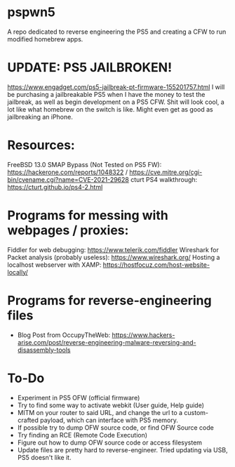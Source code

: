 # pspwn5
A repo dedicated to reverse engineering the PS5 and creating a CFW to run modified homebrew apps.

# UPDATE: PS5 JAILBROKEN!
https://www.engadget.com/ps5-jailbreak-pt-firmware-155201757.html
I will be purchasing a jailbreakable PS5 when I have the money to test the jailbreak, as well as begin development on a PS5 CFW. Shit will look cool, a lot like what homebrew on the switch is like. Might even get as good as jailbreaking an iPhone.

# Resources:
FreeBSD 13.0 SMAP Bypass (Not Tested on PS5 FW): https://hackerone.com/reports/1048322 / https://cve.mitre.org/cgi-bin/cvename.cgi?name=CVE-2021-29628
cturt PS4 walkthrough: https://cturt.github.io/ps4-2.html

# Programs for messing with webpages / proxies:
Fiddler for web debugging: https://www.telerik.com/fiddler
Wireshark for Packet analysis (probably useless): https://www.wireshark.org/
Hosting a localhost webserver with XAMP: https://hostfocuz.com/host-website-locally/

# Programs for reverse-engineering files
- Blog Post from OccupyTheWeb: https://www.hackers-arise.com/post/reverse-engineering-malware-reversing-and-disassembly-tools

# To-Do
- Experiment in PS5 OFW (official firmware)
- Try to find some way to activate webkit (User guide, Help guide)
- MITM on your router to said URL, and change the url to a custom-crafted payload, which can interface with PS5 memory.
- If possible try to dump OFW source code, or find OFW Source code
- Try finding an RCE (Remote Code Execution)
- Figure out how to dump OFW source code or access filesystem
- Update files are pretty hard to reverse-engineer. Tried updating via USB, PS5 doesn't like it.
